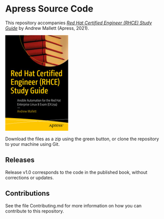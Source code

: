 # Apress Source Code

This repository accompanies [*Red Hat Certified Engineer (RHCE) Study Guide*](https://www.apress.com/9781484268605) by Andrew Mallett (Apress, 2021).

[comment]: #cover
![Cover image](9781484268605.jpg)

Download the files as a zip using the green button, or clone the repository to your machine using Git.

## Releases

Release v1.0 corresponds to the code in the published book, without corrections or updates.

## Contributions

See the file Contributing.md for more information on how you can contribute to this repository.